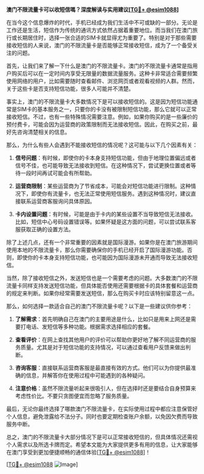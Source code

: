 **澳门不限流量卡可以收短信嗎？深度解读与实用建议[[TG💪+ @esim1088](https://t.me/s/esim1088)]**

在当今这个信息爆炸的时代，手机已经成为我们生活中不可或缺的一部分。无论是工作还是生活，短信作为传统的通讯方式依然占据着重要地位。而当我们在澳门旅行或长期居住时，选择一张合适的SIM卡就显得尤为重要了。特别是对于那些需要接收短信的人来说，澳门的不限流量卡是否能够正常接收短信，成为了一个备受关注的问题。

首先，让我们来了解一下什么是澳门的不限流量卡。澳门的不限流量卡通常是指用户购买后可以在一定时间内享受无限量的数据流量服务。这种卡非常适合需要频繁使用网络的用户，比如需要随时查看邮件、浏览网页或者观看视频的人群。然而，关于这些卡是否支持短信功能，很多人可能并不清楚。

事实上，澳门的不限流量卡大多数情况下是可以接收短信的。这是因为短信功能通常是SIM卡的基本服务之一，只要你的卡没有被限制短信功能，那么它就可以正常接收短信。不过，也有一些特殊情况需要注意。例如，如果你购买的是一些廉价的预付费卡，可能会因为运营商的政策限制而无法接收短信。因此，在购买之前，最好先咨询清楚相关的信息。

那么，为什么有些人会遇到不能接收短信的情况呢？这可能与以下几个因素有关：

1. **信号问题**：有时候，即使你的卡本身支持短信功能，但由于地理位置偏远或者信号不佳，也可能导致无法接收到短信。在这种情况下，尝试更换位置或者等待一段时间再试可能会有所帮助。

2. **运营商限制**：某些运营商为了节省成本，可能会对短信功能进行限制。这种情况下，即使你有流量卡，也无法正常使用短信服务。遇到这种情况时，建议直接联系运营商客服询问具体原因。

3. **卡内设置问题**：有时候，可能是由于卡内的某些设置不当导致短信无法接收。比如，短信中心号码设置错误等。如果怀疑是这方面的问题，可以尝试联系客服获取正确的设置方法。

除了上述几点，还有一个非常重要的因素就是国际漫游。如果你是在澳门旅游期间使用本地的不限流量卡，那么你需要确保你的手机已经开启了国际漫游功能。否则，即使你的卡本身支持短信功能，也可能因为国际漫游未开通而导致无法接收短信。

当然，除了接收短信之外，发送短信也是一个需要考虑的问题。大多数澳门的不限流量卡同样支持发送短信功能，但具体能否使用还需要根据卡的具体套餐和运营商的规定来判断。如果你经常需要发送短信，那么在购买卡时应该特别留意这一点。

那么，如何选择一款适合自己的澳门不限流量卡呢？以下是一些建议供你参考：

1. **了解需求**：首先明确自己在澳门的主要用途是什么，比如只是用来上网还是需要打电话、发短信等多种功能。根据需求选择相应的套餐。

2. **查看评价**：在网上查找其他用户的评价可以帮助你更好地了解不同运营商的服务质量。尤其是对于短信功能的支持情况，可以通过查看用户反馈来做出判断。

3. **咨询客服**：直接联系运营商客服是最直接有效的方式。他们可以为你提供最准确的信息，并解答你在使用过程中可能遇到的各种疑问。

4. **注意价格**：虽然不限流量听起来很吸引人，但在选择时还是要结合自身预算来考虑性价比。不要只贪图便宜而忽略了服务质量。

最后，无论你最终选择了哪款澳门不限流量卡，在实际使用过程中都应注意保管好个人信息，避免泄露给不法分子。同时也要定期检查账户余额，以免因欠费而导致服务中断。

总之，澳门的不限流量卡大部分情况下是可以正常接收短信的，但具体情况还需视个人需求以及所选卡牌而定。希望本文能为大家提供更多有用的信息，让大家能够在澳门享受到更加便捷顺畅的通信体验[[TG💪+ @esim1088](https://t.me/s/esim1088)]！

[[TG💪+ @esim1088](https://t.me/s/esim1088) ![Image](https://i.postimg.cc/4NQfJmqS/Snipaste-2025-05-13-00-14-12.png)]